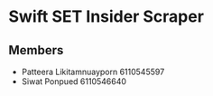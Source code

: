 # Swift SET Insider Scraper

## Members
- Patteera Likitamnuayporn 6110545597
- Siwat Ponpued 6110546640